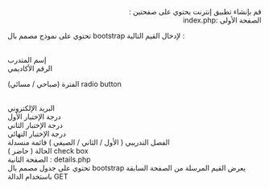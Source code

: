 <p dir="rtl">
قم بإنشاء تطبيق إنترنت يحتوي على  صفحتين :
<br>
الصفحة اﻷولى :index.php 
<br>

تحتوي على نموذج مصمم بال bootstrap  لإدخال القيم التالية :

<br>
إسم المتدرب

<br>
الرقم اﻷكاديمي
<br>

الفترة (صباحي / مسائي)  radio button

<br>
البريد اﻹلكتروني

<br>
درجة الإختبار اﻷول

<br>
درجة اﻹختبار الثاني

<br>
درجة اﻹختبار النهائي

<br>
الفصل التدريبي ( اﻷول / الثاني / الصيفي ) قائمة منسدلة

<br>
الحالة ( حاضر ) check box



<br>
الصفحة الثانية : details.php

<br>
تحتوي على جدول مصمم بال bootstrap   يعرض القيم المرسلة من الصفحة السابقة باستخدام الدالة GET

</p>